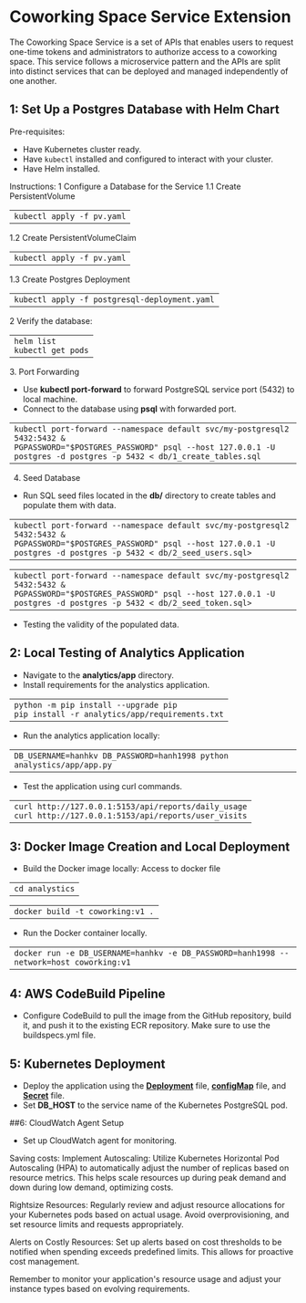 # Coworking Space Service Extension
The Coworking Space Service is a set of APIs that enables users to request one-time tokens and administrators to authorize access to a coworking space. This service follows a microservice pattern and the APIs are split into distinct services that can be deployed and managed independently of one another.

## 1:  Set Up a Postgres Database with Helm Chart
Pre-requisites:
- Have Kubernetes cluster ready.
- Have `kubectl` installed and configured to interact with your cluster.
- Have Helm installed.

Instructions:
1 Configure a Database for the Service
1.1 Create PersistentVolume
   <table><tbody><tr><td><code>kubectl apply -f pv.yaml</code></td></tr></tbody></table>
1.2 Create PersistentVolumeClaim
   <table><tbody><tr><td><code>kubectl apply -f pv.yaml</code><br></td></tr></tbody></table>
1.3 Create Postgres Deployment
   <table><tbody><tr><td><code>kubectl apply -f postgresql-deployment.yaml</code></td></tr></tbody></table>
2 Verify the database:
   <table><tbody><tr><td><code>helm list</code><br><code>kubectl get pods</code></td></tr></tbody></table>
3. Port Forwarding

*   Use **kubectl port-forward** to forward PostgreSQL service port (5432) to local machine.
*   Connect to the database using **psql** with forwarded port.

<table><tbody><tr><td><code>kubectl port-forward --namespace default svc/my-postgresql2 5432:5432 &amp;</code><br><code>PGPASSWORD="$POSTGRES_PASSWORD" psql --host 127.0.0.1 -U postgres -d postgres -p 5432 &lt; db/1_create_tables.sql</code></td></tr></tbody></table>

4. Seed Database

*   Run SQL seed files located in the **db/** directory to create tables and populate them with data.

<table><tbody><tr><td><code>kubectl port-forward --namespace default svc/my-postgresql2 5432:5432 &amp;</code><br><code>PGPASSWORD="$POSTGRES_PASSWORD" psql --host 127.0.0.1 -U postgres -d postgres -p 5432 &lt; db/2_seed_users.sql></code></td></tr></tbody></table>
<table><tbody><tr><td><code>kubectl port-forward --namespace default svc/my-postgresql2 5432:5432 &amp;</code><br><code>PGPASSWORD="$POSTGRES_PASSWORD" psql --host 127.0.0.1 -U postgres -d postgres -p 5432 &lt; db/2_seed_token.sql></code></td></tr></tbody></table>

*   Testing the validity of the populated data.
  
## 2: Local Testing of Analytics Application

*   Navigate to the **analytics/app** directory.
*   Install requirements for the analystics application.  
    

<table><tbody><tr><td><code>python -m pip install --upgrade pip</code><br><code>pip install -r analytics/app/requirements.txt</code></td></tr></tbody></table>

*   Run the analytics application locally:

<table><tbody><tr><td><code>DB_USERNAME=hanhkv DB_PASSWORD=hanh1998 python analystics/app/app.py</code></td></tr></tbody></table>


*   Test the application using curl commands.

<table><tbody><tr><td><code>curl http://127.0.0.1:5153/api/reports/daily_usage</code><br><code>curl http://127.0.0.1:5153/api/reports/user_visits</code></td></tr></tbody></table>

## 3: Docker Image Creation and Local Deployment

*   Build the Docker image locally:
Access to docker file 
<table><tbody><tr><td><code>cd analystics</code></td></tr></tbody></table>
<table><tbody><tr><td><code>docker build -t coworking:v1 .</code></td></tr></tbody></table>

*   Run the Docker container locally.  
    

<table><tbody><tr><td><code>docker run -e DB_USERNAME=hanhkv -e DB_PASSWORD=hanh1998 --network=host coworking:v1</code></td></tr></tbody></table>


## 4: AWS CodeBuild Pipeline

*   Configure CodeBuild to pull the image from the GitHub repository, build it, and push it to the existing ECR repository. Make sure to use the buildspecs.yml file.


## 5: Kubernetes Deployment

*   Deploy the application using the **[Deployment](analystics/analystics-deployment.yaml)** file, **[configMap](analystics/configMap.yml)** file, and **[Secret](analystics/secret.yml)** file.
*   Set **DB\_HOST** to the service name of the Kubernetes PostgreSQL pod.


##6: CloudWatch Agent Setup

*   Set up CloudWatch agent for monitoring.

Saving costs:
Implement Autoscaling:
Utilize Kubernetes Horizontal Pod Autoscaling (HPA) to automatically adjust the number of replicas based on resource metrics. This helps scale resources up during peak demand and down during low demand, optimizing costs.

Rightsize Resources:
Regularly review and adjust resource allocations for your Kubernetes pods based on actual usage. Avoid overprovisioning, and set resource limits and requests appropriately.

Alerts on Costly Resources:
Set up alerts based on cost thresholds to be notified when spending exceeds predefined limits. This allows for proactive cost management.

Remember to monitor your application's resource usage and adjust your instance types based on evolving requirements.
